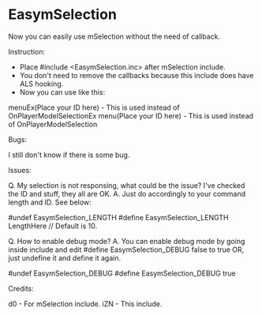 EasymSelection
==============

Now you can easily use mSelection without the need of callback. 

Instruction:

- Place #include <EasymSelection.inc> after mSelection include.
- You don't need to remove the callbacks because this include does have ALS hooking.
- Now you can use like this:

menuEx(Place your ID here) - This is used instead of OnPlayerModelSelectionEx
menu(Place your ID here) - This is used instead of OnPlayerModelSelection

Bugs:

I still don't know if there is some bug.

Issues:

Q. My selection is not responsing, what could be the issue? I've checked the ID and stuff, they all are OK.
A. Just do accordingly to your command length and ID. See below:

#undef EasymSelection_LENGTH
#define EasymSelection_LENGTH LengthHere // Default is 10.



Q. How to enable debug mode?
A. You can enable debug mode by going inside include and edit #define EasymSelection_DEBUG false to true OR, just undefine it and define it again.

#undef EasymSelection_DEBUG
#define EasymSelection_DEBUG true


Credits:

d0 - For mSelection include.
iZN - This include.
